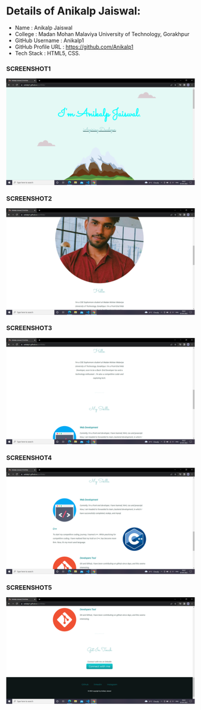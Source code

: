 # **Details of Anikalp Jaiswal:**

* Name : Anikalp Jaiswal
* College : Madan Mohan Malaviya University of Technology, Gorakhpur
* GitHub Username : Anikalp1
* GitHub Profile URL : https://github.com/Anikalp1
* Tech Stack : HTML5, CSS.

### SCREENSHOT1
![Screenshot1](https://github.com/kishanrajput23/Hacktoberfest-2022/blob/d899603d4e982472dd7f33a581e7d34c1e707544/Basic%20Portfolios/Anikalp1/Images/portfolio%20(1).png)

### SCREENSHOT2 
![Screenshot1](https://github.com/kishanrajput23/Hacktoberfest-2022/blob/d899603d4e982472dd7f33a581e7d34c1e707544/Basic%20Portfolios/Anikalp1/Images/portfolio%20(2).png)

### SCREENSHOT3 
![Screenshot1](https://github.com/kishanrajput23/Hacktoberfest-2022/blob/d899603d4e982472dd7f33a581e7d34c1e707544/Basic%20Portfolios/Anikalp1/Images/portfolio%20(3).png)

### SCREENSHOT4
![Screenshot1](https://github.com/kishanrajput23/Hacktoberfest-2022/blob/d899603d4e982472dd7f33a581e7d34c1e707544/Basic%20Portfolios/Anikalp1/Images/portfolio%20(4).png)

### SCREENSHOT5
![Screenshot1](https://github.com/kishanrajput23/Hacktoberfest-2022/blob/d899603d4e982472dd7f33a581e7d34c1e707544/Basic%20Portfolios/Anikalp1/Images/portfolio%20(5).png)